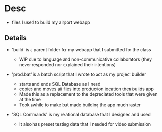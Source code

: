 # Desc
- files I used to build my airport webapp

## Details
- 'build' is a parent folder for my webapp that I submitted for the class 
    - WIP due to language and non-communicative collaborators (they never responded nor explained their intentions) 

- 'prod.bat' is a batch script that I wrote to act as my project builder
    - starts and ends SQL Database as I need 
    - copies and moves all files into production location then builds app 
    - Made this as a replacement to the depreciated tools that were given at the time 
    - Took awhile to make but made building the app much faster 

- 'SQL Commands' is my relational database that I designed and used 
    - It also has preset testing data that I needed for video submission

